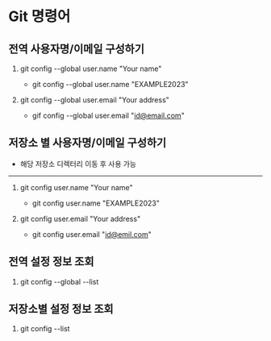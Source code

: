 Git 명령어
=========

전역 사용자명/이메일 구성하기
--------------------------
1. git config --global user.name "Your name"
    * git config --global user.name "EXAMPLE2023"

2. git config --global user.email "Your address"
    * gif config --global user.email "id@email.com"

저장소 별 사용자명/이메일 구성하기
-------------------------------
* 해당 저장소 디렉터리 이동 후 사용 가능
-------------------------------
1. git config user.name "Your name"
    * git config user.name "EXAMPLE2023"

2. git config user.email "Your address"
    * git config user.email "id@emil.com"

전역 설정 정보 조회
-----------------
1. git config --global --list

저장소별 설정 정보 조회
---------------------
1. git config --list

